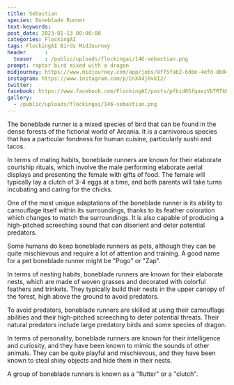 ```yaml
---
title: Sebastian
species: Boneblade Runner
text-keywords: 
post_date: 2023-01-13 00:00:00
categories: FlockingAI
tags: FlockingAI Birds MidJourney 
header      :
  teaser    : /public/uploads/flockingai/146-sebastian.png
prompt: raptor bird mixed with a dragon
midjourney: https://www.midjourney.com/app/jobs/8ff5fab2-6d8e-4efd-8b04-bab63caa8d1c
instagram: https://www.instagram.com/p/CnXA4j0vkIJ/
twitter: 
facebook: https://www.facebook.com/FlockingAI/posts/pfbid0SfqaxzVbTRTkNmCNLujCPuAm12JXb9N8P19m1DoeGNcY4ng71aSAVzcedvA98h6Bl
gallery: 
  - /public/uploads/flockingai/146-sebastian.png
---
```


The boneblade runner is a mixed species of bird that can be found in the dense forests of the fictional world of Arcania. It is a carnivorous species that has a particular fondness for human cuisine, particularly sushi and tacos.

In terms of mating habits, boneblade runners are known for their elaborate courtship rituals, which involve the male performing elaborate aerial displays and presenting the female with gifts of food. The female will typically lay a clutch of 3-4 eggs at a time, and both parents will take turns incubating and caring for the chicks.

One of the most unique adaptations of the boneblade runner is its ability to camouflage itself within its surroundings, thanks to its feather coloration which changes to match the surroundings. It is also capable of producing a high-pitched screeching sound that can disorient and deter potential predators.

Some humans do keep boneblade runners as pets, although they can be quite mischievous and require a lot of attention and training. A good name for a pet boneblade runner might be "Pogo" or "Zap".

In terms of nesting habits, boneblade runners are known for their elaborate nests, which are made of woven grasses and decorated with colorful feathers and trinkets. They typically build their nests in the upper canopy of the forest, high above the ground to avoid predators.

To avoid predators, boneblade runners are skilled at using their camouflage abilities and their high-pitched screeching to deter potential threats. Their natural predators include large predatory birds and some species of dragon.

In terms of personality, boneblade runners are known for their intelligence and curiosity, and they have been known to mimic the sounds of other animals. They can be quite playful and mischievous, and they have been known to steal shiny objects and hide them in their nests.

A group of boneblade runners is known as a "flutter" or a "clutch".
